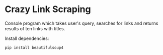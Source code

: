 # Crazy Link Scraping

Console program which takes user's query, searches for links and returns results of ten links with titles.

Install dependencies:

```pip install beautifulsoup4```